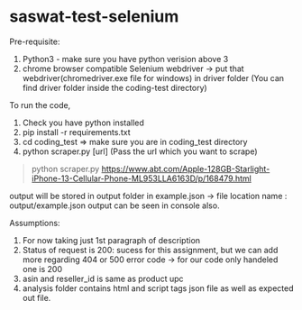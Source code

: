# saswat-test-selenium

Pre-requisite:
1. Python3 - make sure you have python verision above 3
2. chrome browser compatible Selenium webdriver 
    -> put that webdriver(chromedriver.exe file for windows) in driver folder
    (You can find driver folder inside the coding-test directory)


To run the code,
1. Check you have python installed
2. pip install -r requirements.txt
3. cd coding_test => make sure you are in coding_test directory
4. python scraper.py [url]    (Pass the url which you want to scrape)
> python scraper.py https://www.abt.com/Apple-128GB-Starlight-iPhone-13-Cellular-Phone-ML953LLA6163D/p/168479.html


output will be stored in output folder in example.json -> file location name : output/example.json
output can be seen in console also.


Assumptions:
1. For now taking just 1st paragraph of description
2. Status of request is 200: sucess for this assignment, but we can add more regarding 404 or 500 error code
-> for our code only handeled one is 200
3. asin and reseller_id is same as product upc
4. analysis folder contains html and script tags json file as well as expected out file.
